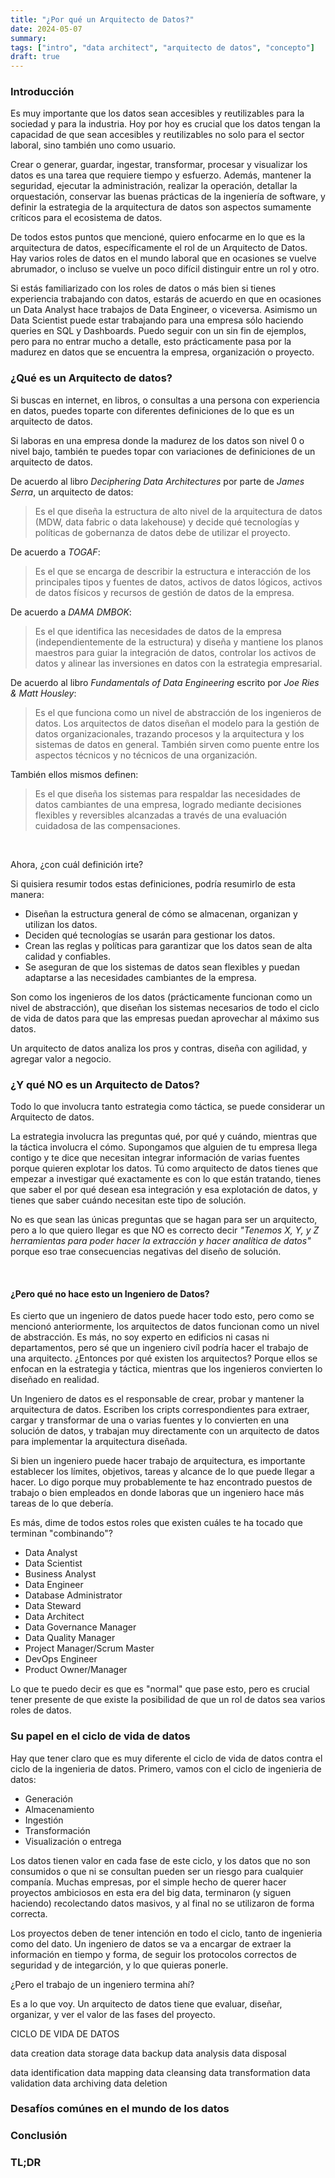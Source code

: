 ```yaml
---
title: "¿Por qué un Arquitecto de Datos?"
date: 2024-05-07
summary: 
tags: ["intro", "data architect", "arquitecto de datos", "concepto"]
draft: true
---
```


### Introducción
Es muy importante que los datos sean accesibles y reutilizables para la sociedad y para la industria. Hoy por hoy es crucial que los datos tengan la capacidad de que sean accesibles y reutilizables no solo para el sector laboral, sino también uno como usuario. 

Crear o generar, guardar, ingestar, transformar, procesar y visualizar los datos es una tarea que requiere tiempo y esfuerzo. Además, mantener la seguridad, ejecutar la administración, realizar la operación, detallar la orquestación, conservar las buenas prácticas de la ingeniería de software, y definir la estrategia de la arquitectura de datos son aspectos sumamente críticos para el ecosistema de datos.

De todos estos puntos que mencioné, quiero enfocarme en lo que es la arquitectura de datos, específicamente el rol de un Arquitecto de Datos. Hay varios roles de datos en el mundo laboral que en ocasiones se vuelve abrumador, o incluso se vuelve un poco difícil distinguir entre un rol y otro.

Si estás familiarizado con los roles de datos o más bien si tienes experiencia trabajando con datos, estarás de acuerdo en que en ocasiones un Data Analyst hace trabajos de Data Engineer, o viceversa. Asimismo un Data Scientist puede estar trabajando para una empresa sólo haciendo queries en SQL y Dashboards. Puedo seguir con un sin fin de ejemplos, pero para no entrar mucho a detalle, esto prácticamente pasa por la madurez en datos que se encuentra la empresa, organización o proyecto.

### ¿Qué es un Arquitecto de datos?
Si buscas en internet, en libros, o consultas a una persona con experiencia en datos, puedes toparte con diferentes definiciones de lo que es un arquitecto de datos.

Si laboras en una empresa donde la madurez de los datos son nivel 0 o nivel bajo, también te puedes topar con variaciones de definiciones de un arquitecto de datos.

De acuerdo al libro _Deciphering Data Architectures_ por parte de _James Serra_, un arquitecto de datos:
> Es el que diseña la estructura de alto nivel de la arquitectura de datos (MDW, data fabric o data lakehouse) y decide qué tecnologías y políticas de gobernanza de datos debe de utilizar el proyecto.

De acuerdo a _TOGAF_:
> Es el que se encarga de describir la estructura e interacción de los principales tipos y fuentes de datos, activos de datos lógicos, activos de datos físicos y recursos de gestión de datos de la empresa.

De acuerdo a _DAMA DMBOK_:
> Es el que identifica las necesidades de datos de la empresa (independientemente de la estructura) y diseña y mantiene los planos maestros para guiar la integración de datos, controlar los activos de datos y alinear las inversiones en datos con la estrategia empresarial.

De acuerdo al libro _Fundamentals of Data Engineering_ escrito por _Joe Ries & Matt Housley_:
> Es el que funciona como un nivel de abstracción de los ingenieros de datos. Los arquitectos de datos diseñan el modelo para la gestión de datos organizacionales, trazando procesos y la arquitectura y los sistemas de datos en general. También sirven como puente entre los aspectos técnicos y no técnicos de una organización.

También ellos mismos definen:
> Es el que diseña los sistemas para respaldar las necesidades de datos cambiantes de una empresa, logrado mediante decisiones flexibles y reversibles alcanzadas a través de una evaluación cuidadosa de las compensaciones.

&nbsp;

Ahora, ¿con cuál definición irte?

Si quisiera resumir todos estas definiciones, podría resumirlo de esta manera:

* Diseñan la estructura general de cómo se almacenan, organizan y utilizan los datos.
* Deciden qué tecnologías se usarán para gestionar los datos.
* Crean las reglas y políticas para garantizar que los datos sean de alta calidad y confiables.
* Se aseguran de que los sistemas de datos sean flexibles y puedan adaptarse a las necesidades cambiantes de la empresa.

Son como los ingenieros de los datos (prácticamente funcionan como un nivel de abstracción), que diseñan los sistemas necesarios de todo el ciclo de vida de datos para que las empresas puedan aprovechar al máximo sus datos.

Un arquitecto de datos analiza los pros y contras, diseña con agilidad, y agregar valor a negocio.

### ¿Y qué NO es un Arquitecto de Datos?
Todo lo que involucra tanto estrategia como táctica, se puede considerar un Arquitecto de datos.

La estrategia involucra las preguntas qué, por qué y cuándo, mientras que la táctica involucra el cómo. Supongamos que alguien de tu empresa llega contigo y te dice que necesitan integrar información de varias fuentes porque quieren explotar los datos. Tú como arquitecto de datos tienes que empezar a investigar qué exactamente es con lo que están tratando, tienes que saber el por qué desean esa integración y esa explotación de datos, y tienes que saber cuándo necesitan este tipo de solución.

No es que sean las únicas preguntas que se hagan para ser un arquitecto, pero a lo que quiero llegar es que NO es correcto decir _"Tenemos X, Y, y Z herramientas para poder hacer la extracción y hacer analítica de datos"_ porque eso trae consecuencias negativas del diseño de solución.

&nbsp;

#### ¿Pero qué no hace esto un Ingeniero de Datos?
Es cierto que un ingeniero de datos puede hacer todo esto, pero como se mencionó anteriormente, los arquitectos de datos funcionan como un nivel de abstracción. Es más, no soy experto en edificios ni casas ni departamentos, pero sé que un ingeniero civíl podría hacer el trabajo de una arquitecto. ¿Entonces por qué existen los arquitectos? Porque ellos se enfocan en la estrategia y táctica, mientras que los ingenieros convierten lo diseñado en realidad.

Un Ingeniero de datos es el responsable de crear, probar y mantener la arquitectura de datos. Escriben los cripts correspondientes para extraer, cargar y transformar de una o varias fuentes y lo convierten en una solución de datos, y trabajan muy directamente con un arquitecto de datos para implementar la arquitectura diseñada.

Si bien un ingeniero puede hacer trabajo de arquitectura, es importante establecer los límites, objetivos, tareas y alcance de lo que puede llegar a hacer. Lo digo porque muy probablemente te haz encontrado puestos de trabajo o bien empleados en donde laboras que un ingeniero hace más tareas de lo que debería. 

Es más, dime de todos estos roles que existen cuáles te ha tocado que terminan "combinando"?
* Data Analyst
* Data Scientist
* Business Analyst
* Data Engineer
* Database Administrator
* Data Steward
* Data Architect
* Data Governance Manager
* Data Quality Manager
* Project Manager/Scrum Master
* DevOps Engineer
* Product Owner/Manager

Lo que te puedo decir es que es "normal" que pase esto, pero es crucial tener presente de que existe la posibilidad de que un rol de datos sea varios roles de datos.

### Su papel en el ciclo de vida de datos
Hay que tener claro que es muy diferente el ciclo de vida de datos contra el ciclo de la ingenieria de datos. Primero, vamos con el ciclo de ingenieria de datos:

* Generación
* Almacenamiento
* Ingestión
* Transformación
* Visualización o entrega

Los datos tienen valor en cada fase de este ciclo, y los datos que no son consumidos o que ni se consultan pueden ser un riesgo para cualquier companía. Muchas empresas, por el simple hecho de querer hacer proyectos ambiciosos en esta era del big data, terminaron (y siguen haciendo) recolectando datos masivos, y al final no se utilizaron de forma correcta.

Los proyectos deben de tener intención en todo el ciclo, tanto de ingenieria como del dato. Un ingeniero de datos se va a encargar de extraer la información en tiempo y forma, de seguir los protocolos correctos de seguridad y de integarción, y lo que quieras ponerle.

¿Pero el trabajo de un ingeniero termina ahí?

Es a lo que voy. Un arquitecto de datos tiene que evaluar, diseñar, organizar, y ver el valor de las fases del proyecto.

CICLO DE VIDA DE DATOS

data creation
data storage
data backup
data analysis
data disposal

data identification
data mapping
data cleansing
data transformation
data validation
data archiving
data deletion


### Desafíos comúnes en el mundo de los datos

### Conclusión

### TL;DR


